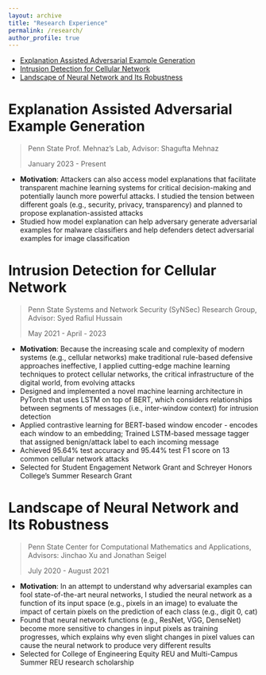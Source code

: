 ```yaml
---
layout: archive
title: "Research Experience"
permalink: /research/
author_profile: true
---
```


<!-- {% include base_path %}

{% for post in site.research reversed %}
  {% include archive-single.html %}
{% endfor %} -->


- [Explanation Assisted Adversarial Example Generation](#explanation-assisted-adversarial-example-generation)
- [Intrusion Detection for Cellular Network](#intrusion-detection-for-cellular-network)
- [Landscape of Neural Network and Its Robustness](#landscape-of-neural-network-and-its-robustness)



# Explanation Assisted Adversarial Example Generation

> Penn State Prof. Mehnaz’s Lab, Advisor: Shagufta Mehnaz	
> 
> January 2023 - Present


- **Motivation**: Attackers can also access model explanations that facilitate transparent machine learning systems for critical decision-making and potentially launch more powerful attacks. I studied the tension between different goals (e.g., security, privacy, transparency) and planned to propose explanation-assisted attacks
- Studied how model explanation can help adversary generate adversarial examples for malware classifiers and help defenders detect adversarial examples for image classification



# Intrusion Detection for Cellular Network

> Penn State Systems and Network Security (SyNSec) Research Group, Advisor: Syed Rafiul Hussain
>
> May 2021 - April - 2023 

- **Motivation**: Because the increasing scale and complexity of modern systems (e.g., cellular networks) make traditional rule-based defensive approaches ineffective, I applied cutting-edge machine learning techniques to protect cellular networks, the critical infrastructure of the digital world, from evolving attacks
- Designed and implemented a novel machine learning architecture in PyTorch that uses LSTM on top of BERT, which considers relationships between segments of messages (i.e., inter-window context) for intrusion detection
- Applied contrastive learning for BERT-based window encoder - encodes each window to an embedding; Trained LSTM-based message tagger that assigned benign/attack label to each incoming message
- Achieved 95.64% test accuracy and 95.44% test F1 score on 13 common cellular network attacks
- Selected for Student Engagement Network Grant and Schreyer Honors College’s Summer Research Grant



# Landscape of Neural Network and Its Robustness

> Penn State Center for Computational Mathematics and Applications, Advisors: Jinchao Xu and Jonathan Seigel
>
> July 2020 - August 2021

- **Motivation**: In an attempt to understand why adversarial examples can fool state-of-the-art neural networks, I studied the neural network as a function of its input space (e.g., pixels in an image) to evaluate the impact of certain pixels on the prediction of each class (e.g., digit 0, cat)
- Found that neural network functions (e.g., ResNet, VGG, DenseNet) become more sensitive to changes in input pixels as training progresses, which explains why even slight changes in pixel values can cause the neural network to produce very different results
- Selected for College of Engineering Equity REU and Multi-Campus Summer REU research scholarship



